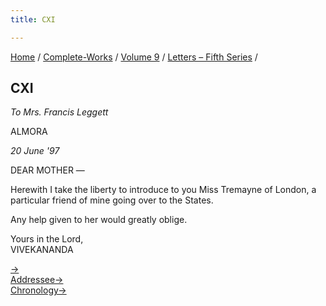 ```yaml
---
title: CXI

---
```



[Home](../../../index.htm) / [Complete-Works](../../complete_works.htm)
/ [Volume 9](../volume_9_contents.htm) / [Letters – Fifth
Series](letters_fifth_series_contents.htm) /



## CXI

*To Mrs. Francis Leggett*

ALMORA

*20 June '97*

DEAR MOTHER —

Herewith I take the liberty to introduce to you Miss Tremayne of London,
a particular friend of mine going over to the States.

Any help given to her would greatly oblige.

Yours in the Lord,  
VIVEKANANDA

[→](112_mrs_bull.htm)  
[Addressee→](../../volume_5/epistles_first_series/079_mother.htm)  
[Chronology→](112_mrs_bull.htm)



